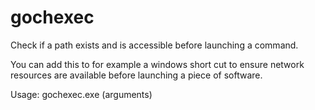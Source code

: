 # gochexec
Check if a path exists and is accessible before launching a command.


You can add this to for example a windows short cut to ensure network resources are available before launching a piece of software.


Usage: gochexec.exe <path> <command> (arguments)
